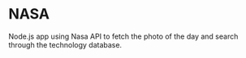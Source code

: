 # NASA
Node.js app using Nasa API to fetch the photo of the day and search through the technology database.
